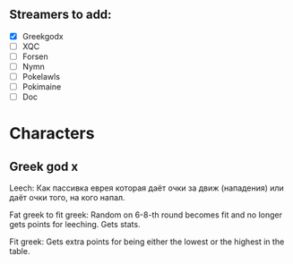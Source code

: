 ## Streamers to add:
- [x] Greekgodx  
- [ ] XQC  
- [ ] Forsen  
- [ ] Nymn  
- [ ] Pokelawls  
- [ ] Pokimaine  
- [ ] Doc  

# Characters


## Greek god x

Leech: 
Как пассивка еврея которая даёт очки за движ (нападения) или даёт очки того, на кого напал.

Fat greek to fit greek: 
Random on 6-8-th round becomes fit and no longer gets points for leeching. Gets stats.

Fit greek:
Gets extra points for being either the lowest or the highest in the table.



